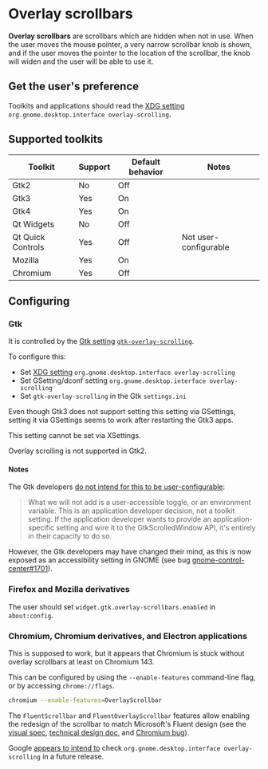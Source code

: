 # Overlay scrollbars

**Overlay scrollbars** are scrollbars which are hidden when not in use. When the user moves the mouse pointer, a very narrow scrollbar knob is shown, and if the user moves the pointer to the location of the scrollbar, the knob will widen and the user will be able to use it.

## Get the user's preference

Toolkits and applications should read the [XDG setting](/interfaces/xdg-settings) `org.gnome.desktop.interface overlay-scrolling`.

## Supported toolkits

| Toolkit           | Support | Default behavior | Notes                 |
| ----------------- | ------- | ---------------- | --------------------- |
| Gtk2              | No      | Off              |                       |
| Gtk3              | Yes     | On               |                       |
| Gtk4              | Yes     | On               |                       |
| Qt Widgets        | No      | Off              |                       |
| Qt Quick Controls | Yes     | Off              | Not user-configurable |
| Mozilla           | Yes     | On               |                       |
| Chromium          | Yes     | Off |                       |

## Configuring

### Gtk

It is controlled by the [Gtk setting](/interfaces/gtk-settings) [`gtk-overlay-scrolling`](https://docs.gtk.org/gtk4/property.Settings.gtk-overlay-scrolling.html).

To configure this:
* Set [XDG setting](/interfaces/xdg-settings) `org.gnome.desktop.interface overlay-scrolling`
* Set GSetting/dconf setting `org.gnome.desktop.interface overlay-scrolling`
* Set `gtk-overlay-scrolling` in the Gtk `settings.ini`

Even though Gtk3 does not support setting this setting via GSettings, setting it via GSettings seems to work after restarting the Gtk3 apps.

This setting cannot be set via XSettings.

Overlay scrolling is not supported in Gtk2.

#### Notes

The Gtk developers [do not intend for this to be user-configurable](https://bugzilla.gnome.org/show_bug.cgi?id=790677):

> What we will not add is a user-accessible toggle, or an environment variable. This is an application developer decision, not a toolkit setting. If the application developer wants to provide an application-specific setting and wire it to the GtkScrolledWindow API, it's entirely in their capacity to do so.

However, the Gtk developers may have changed their mind, as this is now exposed as an accessibility setting in GNOME (see bug [gnome-control-center#1701](https://gitlab.gnome.org/GNOME/gnome-control-center/-/issues/1701)).

### Firefox and Mozilla derivatives

The user should set `widget.gtk.overlay-scrollbars.enabled` in `about:config`.

### Chromium, Chromium derivatives, and Electron applications

This is supposed to work, but it appears that Chromium is stuck without overlay scrollbars at least on Chromium 143.

This can be configured by using the `--enable-features` command-line flag, or by accessing `chrome://flags`.

```bash
chromium --enable-features=OverlayScrollbar
```

The `FluentScrollbar` and `FluentOverlayScrollbar` features allow enabling the redesign of the scrollbar to match Microsoft's Fluent design (see the [visual spec](https://docs.google.com/document/d/1haDpb1QIh2PaLwsQD1i4WHFq_5_jSK3XK9lhgSs4WkM/edit?tab=t.0), [technical design doc](https://docs.google.com/document/d/1GCmz2nbJV1XiopoLHnlrVaHCjhQMdiyDfPN_a22OIjU/edit?tab=t.0), and [Chromium bug](https://issues.chromium.org/issues/40213017)). 

Google [appears to intend to](https://issues.chromium.org/issues/427971927) check `org.gnome.desktop.interface overlay-scrolling` in a future release.
